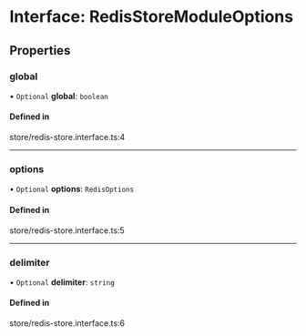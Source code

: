 # Interface: RedisStoreModuleOptions

## Properties

### global

• `Optional` **global**: `boolean`

#### Defined in

store/redis-store.interface.ts:4

---

### options

• `Optional` **options**: `RedisOptions`

#### Defined in

store/redis-store.interface.ts:5

---

### delimiter

• `Optional` **delimiter**: `string`

#### Defined in

store/redis-store.interface.ts:6
